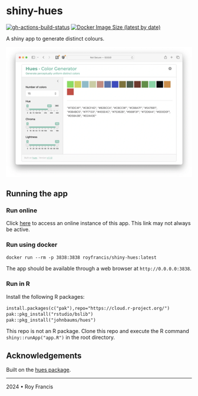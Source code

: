 # shiny-hues

[![gh-actions-build-status](https://github.com/royfrancis/shiny-hues/workflows/build/badge.svg)](https://github.com/royfrancis/shiny-hues/actions?workflow=build) [![Docker Image Size (latest by date)](https://img.shields.io/docker/image-size/royfrancis/shiny-hues?label=dockerhub)](https://hub.docker.com/repository/docker/royfrancis/shiny-hues)

A shiny app to generate distinct colours.

![](preview.webp)

## Running the app

### Run online

Click [here](https://hues.serve.scilifelab.se/) to access an online instance of this app. This link may not always be active.

### Run using docker

```
docker run --rm -p 3838:3838 royfrancis/shiny-hues:latest
```

The app should be available through a web browser at `http://0.0.0.0:3838`.

### Run in R

Install the following R packages:

```
install.packages(c("pak"),repo="https://cloud.r-project.org/")
pak::pkg_install("rstudio/bslib")
pak::pkg_install("johnbaums/hues")
```

This repo is not an R package. Clone this repo and execute the R command `shiny::runApp("app.R")` in the root directory.

## Acknowledgements

Built on the [hues package](https://github.com/johnbaums/hues).

---

2024 • Roy Francis
